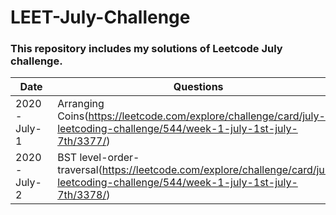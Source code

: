 # LEET-July-Challenge
### This repository includes my solutions of Leetcode July challenge.

|Date|Questions|Solution|
|-----------| -------- | ----------|
|2020-July-1|Arranging Coins(https://leetcode.com/explore/challenge/card/july-leetcoding-challenge/544/week-1-july-1st-july-7th/3377/)|[📃](arrangeCoins.java)|
|2020-July-2|BST level-order-traversal(https://leetcode.com/explore/challenge/card/july-leetcoding-challenge/544/week-1-july-1st-july-7th/3378/)|[📃](reverseTraversal.java)|
